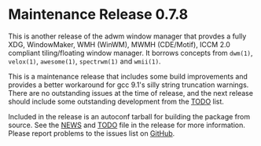 [adwm -- release notes.  2019-09-05]: #

Maintenance Release 0.7.8
=========================

This is another release of the adwm window manager that provdes a fully
XDG, WindowMaker, WMH (WinWM), MWMH (CDE/Motif), ICCM 2.0 compliant
tiling/floating window manager.  It borrows concepts from `dwm(1)`,
`velox(1)`, `awesome(1)`, `spectrwm(1)` and `wmii(1)`.

This is a maintenance release that includes some build improvements and
provides a better workaround for gcc 9.1's silly string truncation
warnings.  There are no outstanding issues at the time of release, and
the next release should include some outstanding development from the
[TODO](TODO) list.

Included in the release is an autoconf tarball for building the package
from source.  See the [NEWS](NEWS) and [TODO](TODO) file in the release
for more information.  Please report problems to the issues list on
[GitHub](https://github.com/bbidulock/adwm/issues).

[ vim: set ft=markdown sw=4 tw=72 nocin nosi fo+=tcqlorn spell: ]: #
